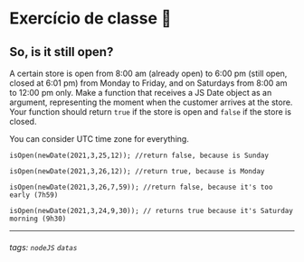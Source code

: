 # Exercício de classe 🏫

## So, is it still open?

A certain store is open from 8:00 am (already open) to 6:00 pm (still open, closed at 6:01 pm) from Monday to Friday, and on Saturdays from 8:00 am to 12:00 pm only. Make a function that receives a JS Date object as an argument, representing the moment when the customer arrives at the store. Your function should return `true` if the store is open and `false` if the store is closed.

You can consider UTC time zone for everything.

```
isOpen(newDate(2021,3,25,12)); //return false, because is Sunday

isOpen(newDate(2021,3,26,12)); //return true, because is Monday

isOpen(newDate(2021,3,26,7,59)); //return false, because it's too early (7h59)

isOpen(newDate(2021,3,24,9,30)); // returns true because it's Saturday morning (9h30)
```

---

###### tags: `nodeJS` `datas`
